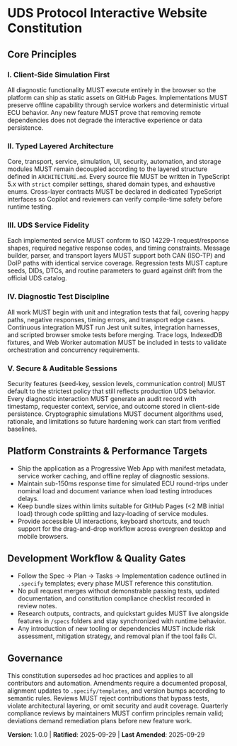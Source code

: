 <!--
Sync Impact Report
Version change: n/a → 1.0.0
Added principles:
- I. Client-Side Simulation First
- II. Typed Layered Architecture
- III. UDS Service Fidelity
- IV. Diagnostic Test Discipline
- V. Secure & Auditable Sessions
Added sections:
- Platform Constraints & Performance Targets
- Development Workflow & Quality Gates
Removed sections:
- None
Templates requiring updates:
- ✅ .specify/templates/plan-template.md
- ✅ .specify/templates/spec-template.md
- ✅ .specify/templates/tasks-template.md
- ✅ .github/prompts/constitution.prompt.md
Follow-up TODOs:
- None
-->

# UDS Protocol Interactive Website Constitution

## Core Principles

### I. Client-Side Simulation First

All diagnostic functionality MUST execute entirely in the browser so the platform can ship as static assets on GitHub Pages.
Implementations MUST preserve offline capability through service workers and deterministic virtual ECU behavior.
Any new feature MUST prove that removing remote dependencies does not degrade the interactive experience or data persistence.

### II. Typed Layered Architecture

Core, transport, service, simulation, UI, security, automation, and storage modules MUST remain decoupled according to the layered structure defined in `ARCHITECTURE.md`.
Every source file MUST be written in TypeScript 5.x with `strict` compiler settings, shared domain types, and exhaustive enums.
Cross-layer contracts MUST be declared in dedicated TypeScript interfaces so Copilot and reviewers can verify compile-time safety before runtime testing.

### III. UDS Service Fidelity

Each implemented service MUST conform to ISO 14229-1 request/response shapes, required negative response codes, and timing constraints.
Message builder, parser, and transport layers MUST support both CAN (ISO-TP) and DoIP paths with identical service coverage.
Regression tests MUST capture seeds, DIDs, DTCs, and routine parameters to guard against drift from the official UDS catalog.

### IV. Diagnostic Test Discipline

All work MUST begin with unit and integration tests that fail, covering happy paths, negative responses, timing errors, and transport edge cases.
Continuous integration MUST run Jest unit suites, integration harnesses, and scripted browser smoke tests before merging.
Trace logs, IndexedDB fixtures, and Web Worker automation MUST be included in tests to validate orchestration and concurrency requirements.

### V. Secure & Auditable Sessions

Security features (seed-key, session levels, communication control) MUST default to the strictest policy that still reflects production UDS behavior.
Every diagnostic interaction MUST generate an audit record with timestamp, requester context, service, and outcome stored in client-side persistence.
Cryptographic simulations MUST document algorithms used, rationale, and limitations so future hardening work can start from verified baselines.

## Platform Constraints & Performance Targets

- Ship the application as a Progressive Web App with manifest metadata, service worker caching, and offline replay of diagnostic sessions.
- Maintain sub-150ms response time for simulated ECU round-trips under nominal load and document variance when load testing introduces delays.
- Keep bundle sizes within limits suitable for GitHub Pages (<2 MB initial load) through code splitting and lazy-loading of service modules.
- Provide accessible UI interactions, keyboard shortcuts, and touch support for the drag-and-drop workflow across evergreen desktop and mobile browsers.

## Development Workflow & Quality Gates

- Follow the Spec → Plan → Tasks → Implementation cadence outlined in `.specify` templates; every phase MUST reference this constitution.
- No pull request merges without demonstrable passing tests, updated documentation, and constitution compliance checklist recorded in review notes.
- Research outputs, contracts, and quickstart guides MUST live alongside features in `/specs` folders and stay synchronized with runtime behavior.
- Any introduction of new tooling or dependencies MUST include risk assessment, mitigation strategy, and removal plan if the tool fails CI.

## Governance

This constitution supersedes ad hoc practices and applies to all contributors and automation.
Amendments require a documented proposal, alignment updates to `.specify/templates`, and version bumps according to semantic rules.
Reviews MUST reject contributions that bypass tests, violate architectural layering, or omit security and audit coverage.
Quarterly compliance reviews by maintainers MUST confirm principles remain valid; deviations demand remediation plans before new feature work.

**Version**: 1.0.0 | **Ratified**: 2025-09-29 | **Last Amended**: 2025-09-29
